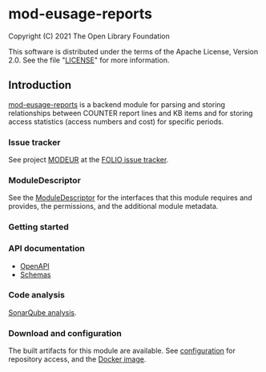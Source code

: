 # mod-eusage-reports

Copyright (C) 2021 The Open Library Foundation

This software is distributed under the terms of the Apache License,
Version 2.0. See the file "[LICENSE](LICENSE)" for more information.

## Introduction

[mod-eusage-reports](https://github.com/folio-org/mod-eusage-reports)
is a backend module for parsing and storing relationships between COUNTER
report lines and KB items and for storing access statistics (access numbers
and cost) for specific periods.

### Issue tracker

See project [MODEUR](https://issues.folio.org/browse/MODEUR)
at the [FOLIO issue tracker](https://dev.folio.org/guidelines/issue-tracker).

### ModuleDescriptor

See the [ModuleDescriptor](descriptors/ModuleDescriptor-template.json)
for the interfaces that this module requires and provides, the permissions,
and the additional module metadata.

### Getting started

### API documentation

 * [OpenAPI](src/main/resources/openapi/)
 * [Schemas](src/main/resources/openapi/schemas/)

### Code analysis

[SonarQube analysis](https://sonarcloud.io/dashboard?id=org.folio%3Amod-eusage-reports).

### Download and configuration

The built artifacts for this module are available.
See [configuration](https://dev.folio.org/download/artifacts) for repository access,
and the [Docker image](https://hub.docker.com/r/folioorg/mod-eusage-reports/).
